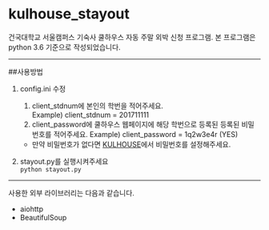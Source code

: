 # kulhouse_stayout
건국대학교 서울캠퍼스 기숙사 쿨하우스 자동 주말 외박 신청 프로그램.
본 프로그램은 python 3.6 기준으로 작성되었습니다.

* * *
##사용방법
1. config.ini 수정
    1) client_stdnum에 본인의 학번을 적어주세요.  
        Example) client_stdnum = 201711111  
    2) client_password에 쿨하우스 웹페이지에 해당 학번으로 등록된 등록된 비밀번호를 적어주세요.
        Example) client_password = 1q2w3e4r (YES)  
        
    * 만약 비밀번호가 없다면 [KULHOUSE]('https://kulhouse.konkuk.ac.kr/home/login/find_pop.asp')에서 비밀번호를 설정해주세요.

2. stayout.py를 실행시켜주세요  
    `python stayout.py`

* * *
사용한 외부 라이브러리는 다음과 같습니다.
* aiohttp
* BeautifulSoup
